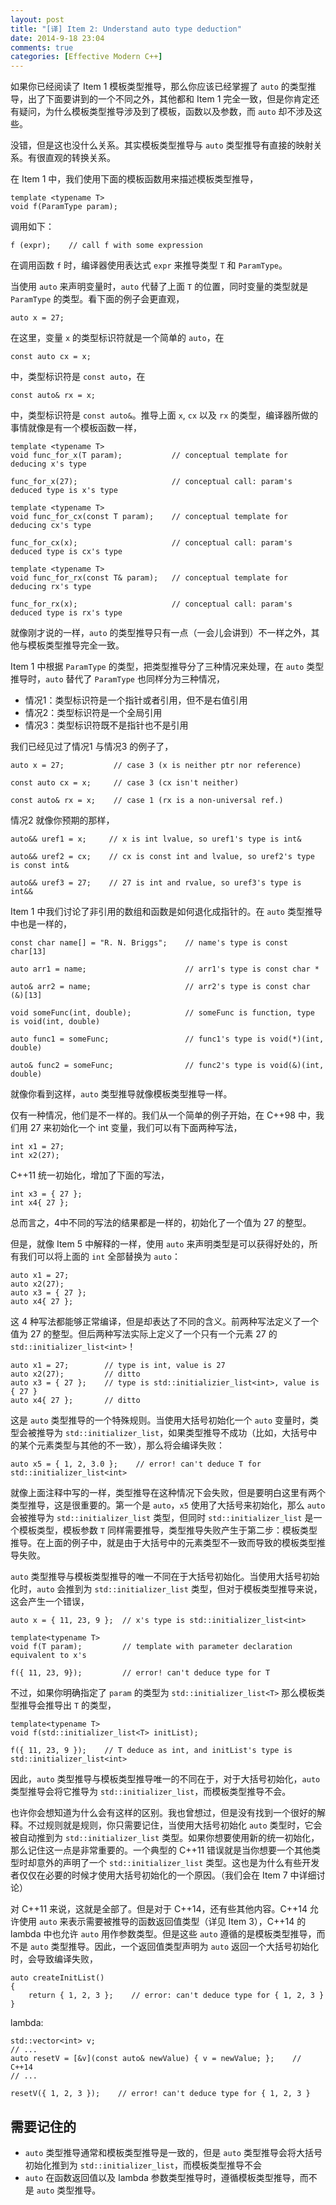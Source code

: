```yaml
---
layout: post
title: "[译] Item 2: Understand auto type deduction"
date: 2014-9-18 23:04
comments: true
categories: [Effective Modern C++]
---
```


如果你已经阅读了 Item 1 模板类型推导，那么你应该已经掌握了 `auto` 的类型推导，出了下面要讲到的一个不同之外，其他都和 Item 1 完全一致，但是你肯定还有疑问，为什么模板类型推导涉及到了模板，函数以及参数，而 `auto` 却不涉及这些。

没错，但是这也没什么关系。其实模板类型推导与 `auto` 类型推导有直接的映射关系。有很直观的转换关系。

在 Item 1 中，我们使用下面的模板函数用来描述模板类型推导，

```
template <typename T>
void f(ParamType param);
```

调用如下：

```
f (expr);    // call f with some expression
```

在调用函数 `f` 时，编译器使用表达式 `expr` 来推导类型 `T` 和 `ParamType`。

当使用 `auto` 来声明变量时，`auto` 代替了上面 `T` 的位置，同时变量的类型就是 `ParamType` 的类型。看下面的例子会更直观，

```
auto x = 27;
```

在这里，变量 `x` 的类型标识符就是一个简单的 `auto`，在

```
const auto cx = x;
```

中，类型标识符是 `const auto`，在

```
const auto& rx = x;
```

中，类型标识符是 `const auto&`。推导上面 `x`, `cx` 以及 `rx` 的类型，编译器所做的事情就像是有一个模板函数一样，

```
template <typename T>
void func_for_x(T param);           // conceptual template for deducing x's type

func_for_x(27);                     // conceptual call: param's deduced type is x's type

template <typename T>
void func_for_cx(const T param);    // conceptual template for deducing cx's type

func_for_cx(x);                     // conceptual call: param's deduced type is cx's type

template <typename T>
void func_for_rx(const T& param);   // conceptual template for deducing rx's type

func_for_rx(x);                     // conceptual call: param's deduced type is rx's type
```

<!-- more -->
就像刚才说的一样，`auto` 的类型推导只有一点（一会儿会讲到）不一样之外，其他与模板类型推导完全一致。

Item 1 中根据 `ParamType` 的类型，把类型推导分了三种情况来处理，在 `auto` 类型推导时，`auto` 替代了 `ParamType`  也同样分为三种情况，

- 情况1：类型标识符是一个指针或者引用，但不是右值引用
- 情况2：类型标识符是一个全局引用
- 情况3：类型标识符既不是指针也不是引用

我们已经见过了情况1 与情况3 的例子了，

```
auto x = 27;           // case 3 (x is neither ptr nor reference)

const auto cx = x;     // case 3 (cx isn't neither)

const auto& rx = x;    // case 1 (rx is a non-universal ref.)

```

情况2 就像你预期的那样，

```
auto&& uref1 = x;     // x is int lvalue, so uref1's type is int&

auto&& uref2 = cx;    // cx is const int and lvalue, so uref2's type is const int&

auto&& uref3 = 27;    // 27 is int and rvalue, so uref3's type is int&&
```

Item 1 中我们讨论了非引用的数组和函数是如何退化成指针的。在 `auto` 类型推导中也是一样的，

```
const char name[] = "R. N. Briggs";    // name's type is const char[13]

auto arr1 = name;                      // arr1's type is const char *

auto& arr2 = name;                     // arr2's type is const char (&)[13]

void someFunc(int, double);            // someFunc is function, type is void(int, double)

auto func1 = someFunc;                 // func1's type is void(*)(int, double)

auto& func2 = someFunc;                // func2's type is void(&)(int, double)
```

就像你看到这样，`auto` 类型推导就像模板类型推导一样。

仅有一种情况，他们是不一样的。我们从一个简单的例子开始，在 C++98 中，我们用 27 来初始化一个 int 变量，我们可以有下面两种写法，

```
int x1 = 27;
int x2(27);
```

C++11 统一初始化，增加了下面的写法，

```
int x3 = { 27 };
int x4{ 27 };
```

总而言之，4中不同的写法的结果都是一样的，初始化了一个值为 27 的整型。

但是，就像 Item 5 中解释的一样，使用 `auto` 来声明类型是可以获得好处的，所有我们可以将上面的 `int` 全部替换为 `auto`：

```
auto x1 = 27;
auto x2(27);
auto x3 = { 27 };
auto x4{ 27 };
```

这 4 种写法都能够正常编译，但是却表达了不同的含义。前两种写法定义了一个值为 27 的整型。但后两种写法实际上定义了一个只有一个元素 27 的 `std::initializer_list<int>`！

```
auto x1 = 27;        // type is int, value is 27
auto x2(27);         // ditto
auto x3 = { 27 };    // type is std::initializier_list<int>, value is { 27 }
auto x4{ 27 };       // ditto
```

这是 `auto` 类型推导的一个特殊规则。当使用大括号初始化一个 `auto` 变量时，类型会被推导为 `std::initializer_list`，如果类型推导不成功（比如，大括号中的某个元素类型与其他的不一致），那么将会编译失败：

```
auto x5 = { 1, 2, 3.0 };    // error! can't deduce T for std::initializer_list<int>
```

就像上面注释中写的一样，类型推导在这种情况下会失败，但是要明白这里有两个类型推导，这是很重要的。第一个是 `auto`，`x5` 使用了大括号来初始化，那么 `auto` 会被推导为 `std::initializer_list` 类型，但同时 `std::initializer_list` 是一个模板类型，模板参数 `T` 同样需要推导，类型推导失败产生于第二步：模板类型推导。在上面的例子中，就是由于大括号中的元素类型不一致而导致的模板类型推导失败。

`auto` 类型推导与模板类型推导的唯一不同在于大括号初始化。当使用大括号初始化时，`auto` 会推到为 `std::initializer_list` 类型，但对于模板类型推导来说，这会产生一个错误，

```
auto x = { 11, 23, 9 };  // x's type is std::initializer_list<int>

template<typename T>
void f(T param);         // template with parameter declaration equivalent to x's

f({ 11, 23, 9});         // error! can't deduce type for T
```

不过，如果你明确指定了 `param` 的类型为 `std::initializer_list<T>` 那么模板类型推导会推导出 `T` 的类型，

```
template<typename T>
void f(std::initializer_list<T> initList);

f({ 11, 23, 9 });    // T deduce as int, and initList's type is std::initializer_list<int>
```

因此，`auto` 类型推导与模板类型推导唯一的不同在于，对于大括号初始化，`auto` 类型推导会将它推导为 `std::initializer_list`，而模板类型推导不会。

也许你会想知道为什么会有这样的区别。我也曾想过，但是没有找到一个很好的解释。不过规则就是规则，你只需要记住，当使用大括号初始化 `auto` 类型时，它会被自动推到为 `std::initializer_list` 类型。如果你想要使用新的统一初始化，那么记住这一点是非常重要的。一个典型的 C++11 错误就是当你想要一个其他类型时却意外的声明了一个 `std::initializer_list` 类型。这也是为什么有些开发者仅仅在必要的时候才使用大括号初始化的一个原因。（我们会在 Item 7 中详细讨论）

对 C++11 来说，这就是全部了。但是对于 C++14，还有些其他内容。C++14 允许使用 `auto` 来表示需要被推导的函数返回值类型（详见 Item 3），C++14 的 lambda 中也允许 `auto` 用作参数类型。但是这些 `auto` 遵循的是模板类型推导，而不是 `auto` 类型推导。因此，一个返回值类型声明为 `auto` 返回一个大括号初始化时，会导致编译失败，

```
auto createInitList()
{
	return { 1, 2, 3 };    // error: can't deduce type for { 1, 2, 3 }
}
```

lambda:

```
std::vector<int> v;
// ...
auto resetV = [&v](const auto& newValue) { v = newValue; };    // C++14
// ...

resetV({ 1, 2, 3 });    // error! can't deduce type for { 1, 2, 3 }
```

## 需要记住的

- `auto` 类型推导通常和模板类型推导是一致的，但是 `auto` 类型推导会将大括号初始化推到为 `std::initializer_list`，而模板类型推导不会
- `auto` 在函数返回值以及 lambda 参数类型推导时，遵循模板类型推导，而不是 `auto` 类型推导。
